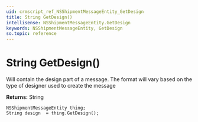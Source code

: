 ```yaml
---
uid: crmscript_ref_NSShipmentMessageEntity_GetDesign
title: String GetDesign()
intellisense: NSShipmentMessageEntity.GetDesign
keywords: NSShipmentMessageEntity, GetDesign
so.topic: reference
---
```


# String GetDesign()

Will contain the design part of a message. The format will vary based on the type of designer used to create the message

**Returns:** String

```crmscript
NSShipmentMessageEntity thing;
String design  = thing.GetDesign();
```

